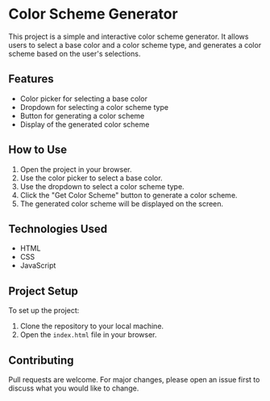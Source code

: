 # Color Scheme Generator

This project is a simple and interactive color scheme generator. It allows users to select a base color and a color scheme type, and generates a color scheme based on the user's selections.

## Features

- Color picker for selecting a base color
- Dropdown for selecting a color scheme type
- Button for generating a color scheme
- Display of the generated color scheme

## How to Use

1. Open the project in your browser.
2. Use the color picker to select a base color.
3. Use the dropdown to select a color scheme type.
4. Click the "Get Color Scheme" button to generate a color scheme.
5. The generated color scheme will be displayed on the screen.

## Technologies Used

- HTML
- CSS
- JavaScript

## Project Setup

To set up the project:

1. Clone the repository to your local machine.
2. Open the `index.html` file in your browser.

## Contributing

Pull requests are welcome. For major changes, please open an issue first to discuss what you would like to change.
